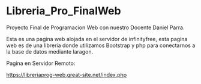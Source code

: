# Libreria_Pro_FinalWeb
Proyecto Final de Programacion Web con nuestro Docente Daniel Parra.

Esta es una pagina web alojada en el servidor de infinityfree, esta pagina web es de una libreria donde utilizamos Bootstrap y php para conectarnos a la base de datos mediante laragon.

Pagina en Servidor Remoto:

https://libreriaprog-web.great-site.net/index.php
